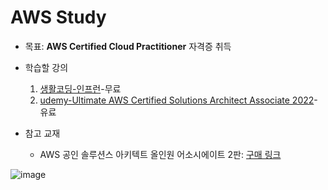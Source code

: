 # AWS Study
* 목표:  **AWS Certified Cloud Practitioner** 자격증 취득

* 학습할 강의
  1. [생활코딩-인프런](https://www.inflearn.com/course/aws-2/dashboard)-무료
  2. [udemy-Ultimate AWS Certified Solutions Architect Associate 2022](https://www.udemy.com/course/aws-certified-cloud-practitioner-new/)-유료

* 참고 교재
  * AWS 공인 솔루션스 아키텍트 올인원 어소시에이트 2판: [구매 링크](http://www.kyobobook.co.kr/product/detailViewKor.laf?ejkGb=KOR&mallGb=KOR&barcode=9791161755465&orderClick=LAG&Kc=)

![image](https://user-images.githubusercontent.com/80478750/160729743-ab8e0286-cb3f-41f0-a629-f6518a469362.png)
